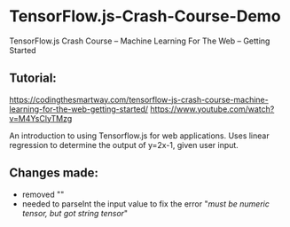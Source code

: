 # TensorFlow.js-Crash-Course-Demo
TensorFlow.js Crash Course – Machine Learning For The Web – Getting Started

## Tutorial:
https://codingthesmartway.com/tensorflow-js-crash-course-machine-learning-for-the-web-getting-started/
https://www.youtube.com/watch?v=M4YsClyTMzg

An introduction to using Tensorflow.js for web applications. Uses linear regression to determine the output of y=2x-1, given user input.


## Changes made:
* removed "_<span class="badge badge-secondary" id="output"></span>_"
* needed to parseInt the input value to fix the error "_must be numeric tensor, but got string tensor_"
